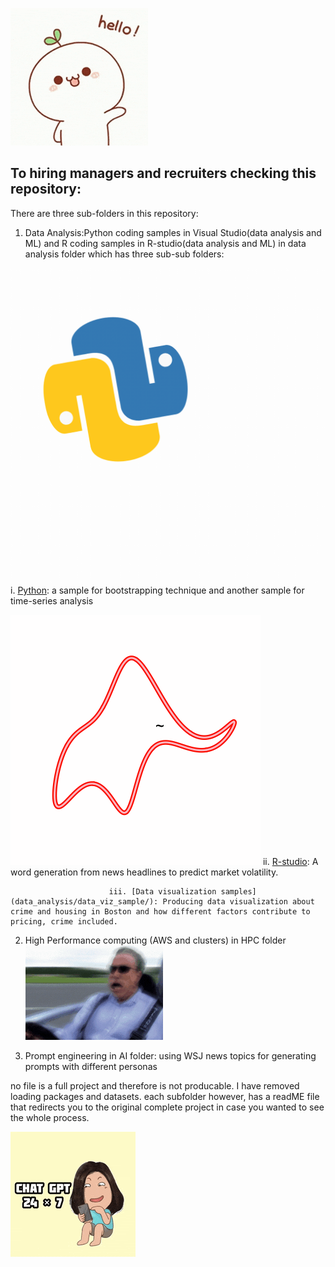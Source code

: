
![intro photo](opening.gif)
## To hiring managers and recruiters checking this repository:

There are three sub-folders in this repository: 

1. Data Analysis:Python coding samples in Visual Studio(data analysis and ML) and R coding samples in R-studio(data analysis and ML) in data analysis folder which has three sub-sub folders: 

![intro photo](python.gif) i. [Python](data_analysis/python/): a sample for bootstrapping technique and another sample for time-series analysis

  ![intro photo](R.gif)    ii. [R-studio](data_analysis/R_studio/): A word generation from news headlines to predict market volatility.

                          iii. [Data visualization samples](data_analysis/data_viz_sample/): Producing data visualization about crime and housing in Boston and how different factors contribute to pricing, crime included. 



2. High Performance computing (AWS and clusters) in HPC folder   ![intro photo](HPC.gif)



3. Prompt engineering in AI folder: using WSJ news topics for generating prompts with different personas

no file is a full project and therefore is not producable. I have removed loading packages and datasets. each subfolder however, has a readME file that redirects you to the original complete project in case you wanted to see the whole process.

![intro photo](GPT.gif)



